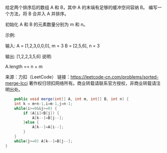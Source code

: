 给定两个排序后的数组 A 和 B，其中 A 的末端有足够的缓冲空间容纳 B。 编写一个方法，将 B 合并入 A 并排序。

初始化 A 和 B 的元素数量分别为 m 和 n。

示例:

输入:
A = [1,2,3,0,0,0], m = 3
B = [2,5,6],       n = 3

输出: [1,2,2,3,5,6]
说明:

A.length == n + m

来源：力扣（LeetCode）
链接：https://leetcode-cn.com/problems/sorted-merge-lcci
著作权归领扣网络所有。商业转载请联系官方授权，非商业转载请注明出处。

```java
    public void merge(int[] A, int m, int[] B, int n) {
    int k = m+n-1,i=m-1,j=n-1;
	while(i>=0&&j>=0) {
		if (A[i]<B[j]) {
			A[k--]=B[j--];
		}else {
			A[k--]=A[i--];
		}
	}
	while(j>=0) A[k--]=B[j--];
}
```

